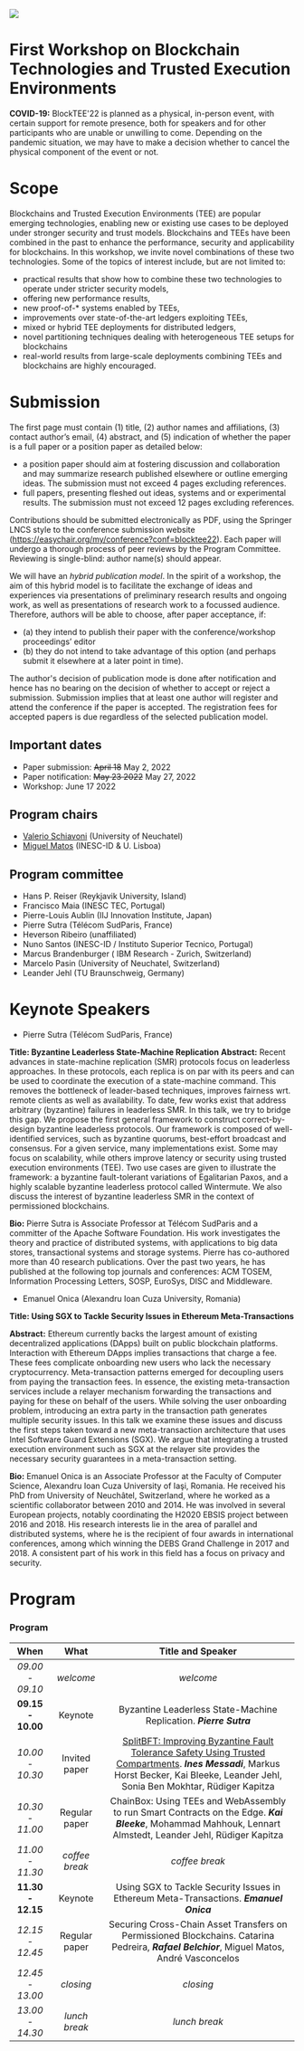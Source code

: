 [![](https://www.discotec.org/2022/discotec2022-banner.jpeg)](https://www.discotec.org/2022/)

# First Workshop on Blockchain Technologies and Trusted Execution Environments


**COVID-19:** BlockTEE'22 is planned as a physical, in-person event, with certain support for remote presence, both for speakers and for other participants who are unable or unwilling to come. Depending on the 
pandemic situation, we may have to make a decision whether to cancel the physical component of the event or not.


# Scope

Blockchains and Trusted Execution Environments (TEE) are popular emerging technologies, enabling new or existing use cases to be deployed under stronger security and trust models. Blockchains and TEEs have been combined in the past to enhance the performance, security and applicability for blockchains. In this workshop, we invite novel combinations of these two technologies. Some of the topics of interest include, but are not limited to:
* practical results that show how to combine these two technologies to operate under stricter security models, 
* offering new performance results, 
* new proof-of-* systems enabled by TEEs, 
* improvements over state-of-the-art ledgers exploiting TEEs, 
* mixed or hybrid TEE deployments for distributed ledgers, 
* novel partitioning techniques dealing with heterogeneous TEE setups for blockchains
* real-world results from large-scale deployments combining TEEs and blockchains are highly encouraged.

# Submission

The first page must contain (1) title, (2) author names and affiliations, (3) contact author’s email, (4) abstract, and (5) indication of whether the paper is a full paper or a position paper as detailed below:

- a position paper should aim at fostering discussion and collaboration and may summarize research published elsewhere or outline emerging ideas. The submission must not exceed 4 pages excluding references. 
- full papers, presenting fleshed out ideas, systems and or experimental results. The submission must not exceed 12 pages excluding references.  


Contributions should be submitted electronically as PDF, using the Springer LNCS style to the conference submission website (https://easychair.org/my/conference?conf=blocktee22). Each paper will undergo a thorough process of peer reviews by the Program Committee. 
Reviewing is single-blind: author name(s) should appear. 


We will have an *hybrid publication model*.
In the spirit of a workshop, the aim of this hybrid model is to facilitate the exchange of ideas and experiences via presentations of preliminary research results and ongoing work, as well as presentations of research work to a focussed audience.
Therefore, authors will be able to choose, after paper acceptance, if:
* (a) they intend to publish their paper with the conference/workshop proceedings’ editor 
* (b) they do not intend to take advantage of this option (and perhaps submit it elsewhere at a later point in time). 
 
The author's decision of publication mode is done after notification and hence has no bearing on the decision of whether to accept or reject a submission.
Submission implies that at least one author will register and attend the conference if the paper is accepted.
The registration fees for accepted papers is due regardless of the selected publication model.


## Important dates

 * Paper submission: ~~April 18~~ May 2, 2022
 * Paper notification: ~~May 23 2022~~ May 27, 2022
 * Workshop: June 17 2022

## Program chairs
* [Valerio Schiavoni]() (University of Neuchatel)
* [Miguel Matos]() (INESC-ID & U. Lisboa)

## Program committee
 * Hans P. Reiser (Reykjavik University, Island)
 * Francisco Maia (INESC TEC, Portugal)
 * Pierre-Louis Aublin (IIJ Innovation Institute, Japan)
 * Pierre Sutra (Télécom SudParis, France)
 * Heverson Ribeiro (unaffiliated)
 * Nuno Santos (INESC-ID / Instituto Superior Tecnico, Portugal)
 * Marcus	Brandenburger (	IBM Research - Zurich, Switzerland)
 * Marcelo Pasin (University of Neuchatel, Switzerland)
 * Leander	Jehl (TU Braunschweig, Germany)

# Keynote Speakers
 * Pierre Sutra (Télécom SudParis, France)

**Title: Byzantine Leaderless State-Machine Replication**
**Abstract:**
Recent advances in state-machine replication (SMR) protocols focus on leaderless approaches. In these protocols, each replica is on par with its peers and can be used to coordinate the execution of a state-machine command. This removes the bottleneck of leader-based techniques, improves fairness wrt. remote clients as well as availability. To date, few works exist that address arbitrary (byzantine) failures in leaderless SMR. In this talk, we try to bridge this gap. We propose the first general framework to construct correct-by-design byzantine leaderless protocols. Our framework is composed of well-identified services, such as byzantine quorums, best-effort broadcast and consensus. For a given service, many implementations exist. Some may focus on scalability, while others improve latency or security using trusted execution environments (TEE). Two use cases are given to illustrate the framework: a byzantine fault-tolerant variations of Egalitarian Paxos, and a highly scalable byzantine leaderless protocol called Wintermute. We also discuss the interest of byzantine leaderless SMR in the context of permissioned blockchains.

**Bio:**
Pierre Sutra is Associate Professor at Télécom SudParis and a committer of the Apache Software Foundation. His work investigates the theory and practice of distributed systems, with applications to big data stores, transactional systems and storage systems. Pierre has co-authored more than 40 research publications. Over the past two years, he has published at the following top journals and conferences: ACM TOSEM, Information Processing Letters, SOSP, EuroSys, DISC and Middleware.


 * Emanuel Onica (Alexandru Ioan Cuza University, Romania)

**Title: Using SGX to Tackle Security Issues in Ethereum Meta-Transactions**

**Abstract:** 
Ethereum currently backs the largest amount of existing decentralized applications (DApps) built on public blockchain platforms. Interaction with Ethereum DApps implies transactions that charge a fee. These fees complicate onboarding new users who lack the necessary cryptocurrency. Meta-transaction patterns emerged for decoupling users from paying the transaction fees. In essence, the existing meta-transaction services include a relayer mechanism forwarding the transactions and paying for these on behalf of the users. While solving the user onboarding problem, introducing an extra party in the transaction path generates multiple security issues. In this talk we examine these issues and discuss the first steps taken toward a new meta-transaction architecture that uses Intel Software Guard Extensions (SGX). We argue that integrating a trusted execution environment such as SGX at the relayer site provides the necessary security guarantees in a meta-transaction setting.

**Bio:** 
Emanuel Onica is an Associate Professor at the Faculty of Computer Science, Alexandru Ioan Cuza University of Iaşi, Romania. He received his PhD from University of Neuchâtel, Switzerland, where he worked as a scientific collaborator between 2010 and 2014. He was involved in several European projects, notably coordinating the H2020 EBSIS project between 2016 and 2018. His research interests lie in the area of parallel and distributed systems, where he is the recipient of four awards in international conferences, among which winning the DEBS Grand Challenge in 2017 and 2018. A consistent part of his work in this field has a focus on privacy and security.



# Program
### Program

| When | What | Title and Speaker |
| :---: | :---: | :---: |
| *09.00 - 09.10* | *welcome* | *welcome* |
| **09.15 - 10.00** | Keynote   |  Byzantine Leaderless State-Machine Replication. ___Pierre Sutra___  |
| *10.00 - 10.30* | Invited paper  |  [SplitBFT: Improving Byzantine Fault Tolerance Safety Using Trusted Compartments](https://arxiv.org/abs/2205.08938). ___Ines Messadi___, Markus Horst Becker, Kai Bleeke, Leander Jehl, Sonia Ben Mokhtar, Rüdiger Kapitza|
| *10.30 - 11.00* | Regular paper  |  ChainBox: Using TEEs and WebAssembly to run Smart Contracts on the Edge.  ___Kai	Bleeke___, Mohammad	Mahhouk, Lennart	Almstedt, Leander	Jehl, Rüdiger	Kapitza |
| *11.00 - 11.30* | *coffee break*  |  *coffee break* |
| **11.30 - 12.15** | Keynote   |   Using SGX to Tackle Security Issues in Ethereum Meta-Transactions. ___Emanuel Onica___ |
| *12.15 - 12.45* | Regular paper   |   Securing Cross-Chain Asset Transfers on Permissioned Blockchains. Catarina Pedreira, ___Rafael Belchior___, Miguel Matos, André Vasconcelos |
| *12.45 - 13.00* | *closing*   |  *closing*   |
| *13.00 - 14.30* | *lunch break* | *lunch break*|
